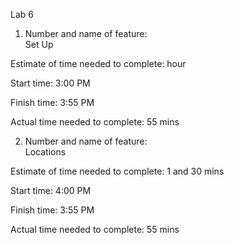 Lab 6 


1. Number and name of feature:  
Set Up

Estimate of time needed to complete: hour 

Start time: 3:00 PM

Finish time: 3:55 PM

Actual time needed to complete: 55 mins 


2. Number and name of feature:  
Locations 

Estimate of time needed to complete: 1 and 30 mins 

Start time: 4:00 PM

Finish time: 3:55 PM

Actual time needed to complete: 55 mins